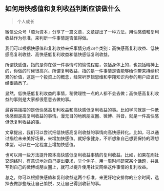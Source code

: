 ## 如何用快感值和复利收益判断应该做什么

> 个人成长

微信公众号「顺为资本」分享了一篇文章，文章提出了一种方法，用快感值和复利收益作为标准，来判断一件事情是否值得做。

我们可以根据快感值和复利收益来把事情分成四个类别：高快感高复利收益、低快感高复利收益、高快感低复利收益和低快感低复利收益。

所谓快感值，指的是你在做一件事情时的愉悦程度，包括身体上的，也包括精神上的，你做的时候很高兴。所谓复利收益，指的是一件事情是否能够给你带来持续积累的价值，这是一个投资上的概念，经常听罗辑思维和李翔知识内参的用户应该已经很熟悉了。

显然，低快感低复利收益的事情，稍微理性一点的人都不会去做；高快感高复利收益的事则是大家都很愿意去做的事。

最容易摇摆的是低快感高复利收益和高快感低复利收益的事。比如学习就是一件低快感但是高复利收益的事情。漫无目的地刷朋友圈、微博、抖音，就是一件高快感但低复利收益的事。

文章提出，我们可以尝试把低快感高复利收益的事情向高快感转化。比如，可以通过描绘未来美好场景，来增加快感值。就好像健身，不断想象自己想要保持的理想体型，可以在一定程度上增加快感值。

也可以用一些方法提升原本高快感低复利收益事情的复利收益。比如，如果在刷社交网络时，有意识地对自己提出要求，举个例子，用一周时间研究某个话题，并且写到自己的微博或朋友圈上，就可以提升使用社交网络这件事情的复利收益。

总之，你可以根据快感值和复利收益这两个标准，来更好地安排你的业余时间，选择去做那些既让自己愉悦，又让自己得到收获的事。


